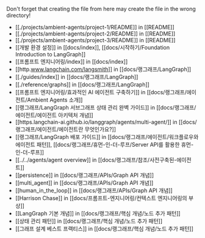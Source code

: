 Don't forget that creating the file from here may create the file in the wrong directory!
- [[./projects/ambient-agents/project-1/README]] in [[README]]
- [[./projects/ambient-agents/project-2/README]] in [[README]]
- [[./projects/ambient-agents/project-3/README]] in [[README]]
- [[개발 환경 설정]] in [[docs/index]], [[docs/시작하기/Foundation Introduction to LangGraph]]
- [[프롬프트 엔지니어링/index]] in [[docs/index]]
- [[http.www.langchain.com/langsmith]] in [[docs/랭그래프/LangGraph]]
- [[./guides/index]] in [[docs/랭그래프/LangGraph]]
- [[./reference/graphs]] in [[docs/랭그래프/LangGraph]]
- [[프롬프트 엔지니어링/효과적인 AI 에이전트 구축하기]] in [[docs/랭그래프/에이전트/Ambient Agents 소개]]
- [[랭그래프/LangGraph 서브그래프 상태 관리 완벽 가이드]] in [[docs/랭그래프/에이전트/에이전트 아키텍처 개념]]
- [[https.langchain-ai.github.io/langgraph/agents/multi-agent/]] in [[docs/랭그래프/에이전트/에이전트란 무엇인가요?]]
- [[랭그래프/LangGraph 배포 가이드]] in [[docs/랭그래프/에이전트/워크플로우와 에이전트 패턴]], [[docs/랭그래프/휴먼-인-더-루프/Server API를 활용한 휴먼-인-더-루프]]
- [[../../agents/agent overview]] in [[docs/랭그래프/참조/사전구축된-에이전트]]
- [[persistence]] in [[docs/랭그래프/APIs/Graph API 개념]]
- [[multi_agent]] in [[docs/랭그래프/APIs/Graph API 개념]]
- [[human_in_the_loop]] in [[docs/랭그래프/APIs/Graph API 개념]]
- [[Harrison Chase]] in [[docs/프롬프트-엔지니어링/컨텍스트 엔지니어링의 부상]]
- [[LangGraph 기본 개념]] in [[docs/랭그래프/핵심 개념/노드 추가 패턴]]
- [[상태 관리 패턴]] in [[docs/랭그래프/핵심 개념/노드 추가 패턴]]
- [[그래프 설계 베스트 프랙티스]] in [[docs/랭그래프/핵심 개념/노드 추가 패턴]]